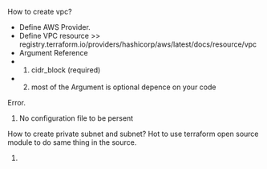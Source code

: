 How to create vpc?
- Define AWS Provider. 
- Define VPC resource >> registry.terraform.io/providers/hashicorp/aws/latest/docs/resource/vpc
- Argument Reference
- 1. cidr_block (required)
- 2. most of the Argument is optional depence on your code

Error.
1. No configuration file to be persent

How to create private subnet and subnet?
Hot to use terraform open source module to do same thing in the source.


1. 